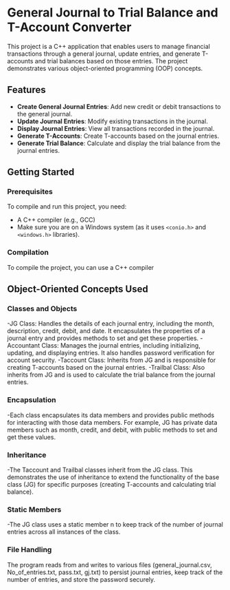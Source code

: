 # General Journal to Trial Balance and T-Account Converter

This project is a C++ application that enables users to manage financial transactions through a general journal, update entries, and generate T-accounts and trial balances based on those entries. The project demonstrates various object-oriented programming (OOP) concepts.

## Features

- **Create General Journal Entries**: Add new credit or debit transactions to the general journal.
- **Update Journal Entries**: Modify existing transactions in the journal.
- **Display Journal Entries**: View all transactions recorded in the journal.
- **Generate T-Accounts**: Create T-accounts based on the journal entries.
- **Generate Trial Balance**: Calculate and display the trial balance from the journal entries.

## Getting Started

### Prerequisites

To compile and run this project, you need:

- A C++ compiler (e.g., GCC)
- Make sure you are on a Windows system (as it uses `<conio.h>` and `<windows.h>` libraries).

### Compilation

To compile the project, you can use a C++ compiler 

## Object-Oriented Concepts Used
### Classes and Objects
-JG Class: Handles the details of each journal entry, including the month, description, credit, debit, and date. It encapsulates the properties of a journal entry and provides methods to set and get these properties.
-Accountant Class: Manages the journal entries, including initializing, updating, and displaying entries. It also handles password verification for account security.
-Taccount Class: Inherits from JG and is responsible for creating T-accounts based on the journal entries.
-Trailbal Class: Also inherits from JG and is used to calculate the trial balance from the journal entries.
### Encapsulation
-Each class encapsulates its data members and provides public methods for interacting with those data members. For example, JG has private data members such as month, credit, and debit, with public methods to set and get these values.
### Inheritance
-The Taccount and Trailbal classes inherit from the JG class. This demonstrates the use of inheritance to extend the functionality of the base class (JG) for specific purposes (creating T-accounts and calculating trial balance).
### Static Members
-The JG class uses a static member n to keep track of the number of journal entries across all instances of the class.
### File Handling
The program reads from and writes to various files (general_journal.csv, No_of_entries.txt, pass.txt, gj.txt) to persist journal entries, keep track of the number of entries, and store the password securely.
